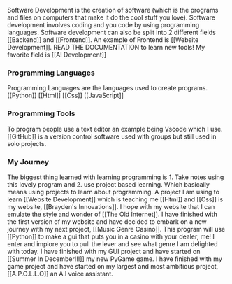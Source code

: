 Software Development is the creation of software (which is the programs and files on computers that make it do the cool stuff you love). Software development involves coding and you code by using programming languages. Software development can also be split into 2 different fields [[Backend]] and [[Frontend]]. An example of Frontend is [[Website Development]]. READ THE DOCUMENTATION to learn new tools! My favorite field is [[AI Development]]
### Programming Languages
Programming Languages are the languages used to create programs.
[[Python]]
[[Html]]
[[Css]]
[[JavaScript]]
### Programming Tools
To program people use a text editor an example being Vscode which I use. [[GitHub]] is a version control software used with groups but still used in solo projects.
### My Journey
The biggest thing learned with learning programming is 1. Take notes using this lovely program and 2. use project based learning. Which basically means using projects to learn about programming. A project I am using to learn [[Website Development]] which is teaching me [[Html]] and [[Css]] is my website, [[Brayden's Innovations]]. I hope with my website that I can emulate the style and wonder of [[The Old Internet]].  I have finished with the first version of my website and have decided to embark on a new journey with my next project, [[Music Genre Casino]]. This program will use [[Python]] to make a gui that puts you in a casino with your dealer, me! I enter and implore you to pull the lever and see what genre I am delighted with today. I have finished with my GUI project and have started on [[Summer In December!!!]] my new PyGame game.  I have finished with my game project and have started on my largest and most ambitious project, [[A.P.O.L.L.O]] an A.I voice assistant. 
